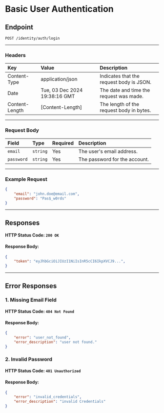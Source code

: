 # Basic User Authentication

## Endpoint
```
POST /identity/auth/login
```

---

### Headers
| Key             | Value                         | Description                               |
| :-------------- | :---------------------------- | :-----------------------------------------|
| Content-Type    | application/json              | Indicates that the request body is JSON.  |
| Date            | Tue, 03 Dec 2024 19:38:16 GMT | The date and time the request was made.   |
| Content-Length  | [Content-Length]              | The length of the request body in bytes.  |

---

### Request Body
| Field     | Type    | Required  | Description                    |
|:----------|:--------|:----------|:-------------------------------|
| `email`     | `string`  | Yes       | The user's email address.      |
| `password`  | `string`  | Yes       | The password for the account.  |

---

### Example Request
```json
{
    "email": "john.doe@email.com",
    "password": "Pas$_w0rds"
}
```

---

## Responses
#### HTTP Status Code: `200 OK`
#### Response Body:
```json
{
    "token": "eyJhbGciOiJIUzI1NiIsInR5cCI6IkpXVCJ9...",
}
```

---

## Error Responses
### 1. Missing Email Field
#### HTTP Status Code: `404 Not Found`
#### Response Body:
```json
{
    "error": "user_not_found",
    "error_description": "user not found."
}
```

### 2. Invalid Password
#### HTTP Status Code: `401 Unauthorized`
#### Response Body:
```json
{
    "error": "invalid_credentials",
    "error_description": "invalid Credentials"
}
```